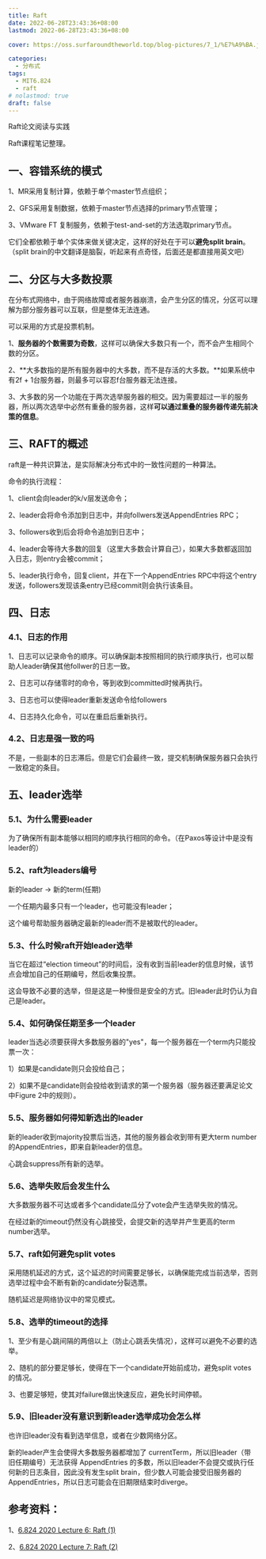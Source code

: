 ```yaml
---
title: Raft
date: 2022-06-28T23:43:36+08:00
lastmod: 2022-06-28T23:43:36+08:00

cover: https://oss.surfaroundtheworld.top/blog-pictures/7_1/%E7%A9%BA.jpg

categories:
  - 分布式
tags:
  - MIT6.824
  - raft
# nolastmod: true
draft: false
---
```


Raft论文阅读与实践

Raft课程笔记整理。

<!--more-->

## 一、容错系统的模式

1、MR采用复制计算，依赖于单个master节点组织；

2、GFS采用复制数据，依赖于master节点选择的primary节点管理；

3、VMware FT 复制服务，依赖于test-and-set的方法选取primary节点。

它们全都依赖于单个实体来做关键决定，这样的好处在于可以**避免split brain**。（split brain的中文翻译是脑裂，听起来有点奇怪，后面还是都直接用英文吧）

## 二、分区与大多数投票

在分布式网络中，由于网络故障或者服务器崩溃，会产生分区的情况，分区可以理解为部分服务器可以互联，但是整体无法连通。

可以采用的方式是投票机制。

1、**服务器的个数需要为奇数**，这样可以确保大多数只有一个，而不会产生相同个数的分区。

2、**大多数指的是所有服务器中的大多数，而不是存活的大多数。**如果系统中有2f + 1台服务器，则最多可以容忍f台服务器无法连接。

3、大多数的另一个功能在于两次选举服务器的相交。因为需要超过一半的服务器，所以两次选举中必然有重叠的服务器，这样**可以通过重叠的服务器传递先前决策的信息**。

## 三、RAFT的概述

raft是一种共识算法，是实际解决分布式中的一致性问题的一种算法。

命令的执行流程：

1、client会向leader的k/v层发送命令；

2、leader会将命令添加到日志中，并向follwers发送AppendEntries RPC；

3、followers收到后会将命令追加到日志中；

4、leader会等待大多数的回复（这里大多数会计算自己），如果大多数都返回加入日志，则entry会被commit；

5、leader执行命令，回复client，并在下一个AppendEntries RPC中将这个entry发送，followers发现该条entry已经commit则会执行该条目。

## 四、日志

### 4.1、日志的作用

1、日志可以记录命令的顺序。可以确保副本按照相同的执行顺序执行，也可以帮助人leader确保其他follwer的日志一致。

2、日志可以存储零时的命令，等到收到committed时候再执行。

3、日志也可以使得leader重新发送命令给followers

4、日志持久化命令，可以在重启后重新执行。

### 4.2、日志是强一致的吗

不是，一些副本的日志滞后。但是它们会最终一致，提交机制确保服务器只会执行一致稳定的条目。

## 五、leader选举

### 5.1、为什么需要leader

为了确保所有副本能够以相同的顺序执行相同的命令。（在Paxos等设计中是没有leader的）

### 5.2、raft为leaders编号

新的leader -> 新的term(任期)

一个任期内最多只有一个leader，也可能没有leader；

这个编号帮助服务器确定最新的leader而不是被取代的leader。

### 5.3、什么时候raft开始leader选举

当它在超过“election timeout”的时间后，没有收到当前leader的信息时候，该节点会增加自己的任期编号，然后收集投票。

这会导致不必要的选举，但是这是一种慢但是安全的方式。旧leader此时仍认为自己是leader。

### 5.4、如何确保任期至多一个leader

leader当选必须要获得大多数服务器的"yes"，每一个服务器在一个term内只能投票一次：

1）如果是candidate则只会投给自己；

2）如果不是candidate则会投给收到请求的第一个服务器（服务器还要满足论文中Figure 2中的规则）。

### 5.5、服务器如何得知新选出的leader

新的leader收到majority投票后当选，其他的服务器会收到带有更大term number的AppendEntries，即来自新leader的信息。

心跳会suppress所有新的选举。

### 5.6、选举失败后会发生什么

大多数服务器不可达或者多个candidate瓜分了vote会产生选举失败的情况。

在经过新的timeout仍然没有心跳接受，会提交新的选举并产生更高的term number选举。

### 5.7、raft如何避免split votes

采用随机延迟的方式，这个延迟的时间需要足够长，以确保能完成当前选举，否则选举过程中会不断有新的candidate分裂选票。

随机延迟是网络协议中的常见模式。

### 5.8、选举的timeout的选择

1、至少有是心跳间隔的两倍以上（防止心跳丢失情况），这样可以避免不必要的选举。

2、随机的部分要足够长，使得在下一个candidate开始前成功，避免split votes的情况。

3、也要足够短，使其对failure做出快速反应，避免长时间停顿。

### 5.9、旧leader没有意识到新leader选举成功会怎么样

也许旧leader没有看到选举信息，或者在少数网络分区。

新的leader产生会使得大多数服务器都增加了 currentTerm，所以旧leader（带旧任期编号）无法获得 AppendEntries 的多数，所以旧leader不会提交或执行任何新的日志条目，因此没有发生split brain，但少数人可能会接受旧服务器的 AppendEntries，所以日志可能会在旧期限结束时diverge。



## 参考资料：

1、[6.824 2020 Lecture 6: Raft (1)](http://nil.csail.mit.edu/6.824/2020/notes/l-raft.txt)

2、[6.824 2020 Lecture 7: Raft (2)](http://nil.csail.mit.edu/6.824/2020/notes/l-raft2.txt)